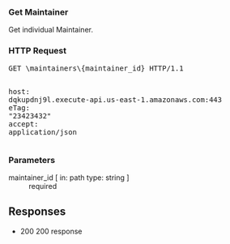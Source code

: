 <!DOCTYPE html><html><head><title>Get Maintainer</title><link rel="stylesheet" href="../OpenApi.css"/><meta charset="utf-8"/><meta name="viewport" content="width=device-width, initial-scale=1"/></head><body><article><section  class="requestOverview"><h1  class="requestSummary">Get Maintainer</h1><p  class="requestDescription">Get individual Maintainer.</p></section><section  class="http"><h3>HTTP Request</h3><pre  class="httpExample"><span  class="requestLine">GET</span> <span  class="httpTarget">\maintainers\{maintainer_id}</span> <span  class="httpVersion">HTTP/1.1</span>
<span  class="headerLine">host</span>: <span  class="headerValue">dqkupdnj9l.execute-api.us-east-1.amazonaws.com:443</span>
<span  class="headerLine">eTag</span>: <span  class="headerValue">"23423432"</span>
<span  class="headerLine">accept</span>: <span  class="headerValue">application/json</span>
</pre></section><dl  class="parameters"><h3>Parameters</h3><dt  class="parameter"><span  class="parameterName">maintainer_id</span> [ in: <span  class="parameterLocation">path</span> type: <span  class="parameterType">string</span> ]</dt><dd  class="parameter"><span  class="parameterDescription"></span> <span  class="parameterRequired">required</span></dd></dl><section  class="responses"><h2>Responses</h2><ul  class="responses"><li  class="response"><span  class="statusLine">200</span> <span  class="statusDescription">200 response</span></li></ul></section></article></body></html>